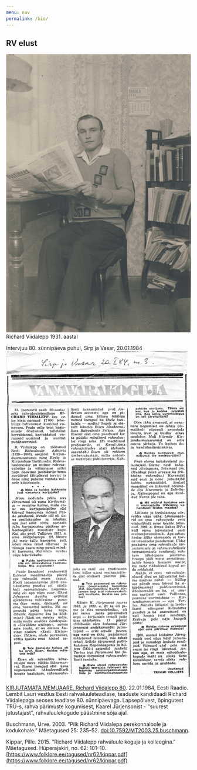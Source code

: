 ```yaml
---
menu: nav
permalink: /bio/
---
```


## RV elust

![Richard Viidalepp 1931. aastal](/img/rv-1931.jpg)
Richard Viidalepp 1931. aastal


Intervjuu 80. sünnipäeva puhul, Sirp ja Vasar, 20.01.1984
![Intervjuu 80. sünnipäeva puhul](/img/rv_80a_1984.jpg)


[KIRJUTAMATA MEMUAARE. Richard Viidalepp 80](https://arhiiv.err.ee/vaata/kirjutamata-memuaare-richard-viidalepp-80). 22.01.1984, Eesti Raadio.
Lembit Lauri vestlus Eesti rahvaluuleteadlase, teaduste kandidaadi Richard Viidalepaga seoses teadlase 80. sünnipäevaga. Lapsepõlvest, õpingutest TRÜ-s, rahva pärimuste kogumisest, Kaarel Jürjensonist - "suurest jutustajast", rahvaluulekogude päästmine sõja ajal.

Buschmann, Urve. 2003. “Pilk Richard Viidalepa perekonnaloole ja kodukohale.” Mäetagused 25: 235–52. [doi:10.7592/MT2003.25.buschmann](https://doi.org/10.7592/MT2003.25.buschmann).

Kippar, Pille. 2015. “Richard Viidalepp rahvaluule koguja ja kolleegina.” Mäetagused. Hüperajakiri, no. 62: 101–10. [https://www.folklore.ee/tagused/nr62/kippar.pdf](https://www.folklore.ee/tagused/nr62/kippar.pdf)

